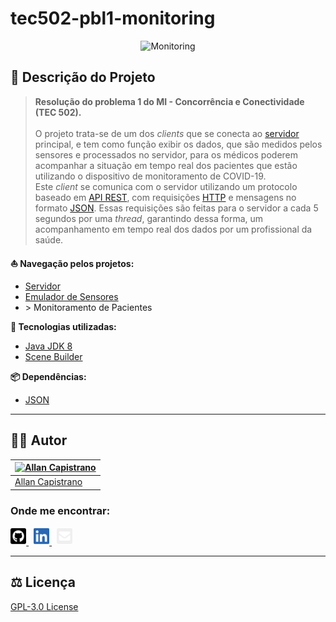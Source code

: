 # tec502-pbl1-monitoring

<p align="center">
  <img src="https://i.imgur.com/LNznKFU.png" alt="Monitoring" width="650px" height="450px">
</p>

## 📖 Descrição do Projeto ##
> **Resolução do problema 1 do MI - Concorrência e Conectividade (TEC 502).**<br/><br/>
O projeto trata-se de um dos *clients* que se conecta ao [servidor](https://github.com/AllanCapistrano/tec502-pbl1-server) principal, e tem como função exibir os dados, que são medidos pelos sensores e processados no servidor, para os médicos poderem acompanhar a situação em tempo real dos pacientes que estão utilizando o dispositivo de monitoramento de COVID-19.<br/>
Este *client* se comunica com o servidor utilizando um protocolo baseado em [API REST](https://www.redhat.com/pt-br/topics/api/what-is-a-rest-api), com requisições [HTTP](https://developer.mozilla.org/pt-BR/docs/Web/HTTP/Methods) e mensagens no formato [JSON](https://www.json.org/json-en.html). Essas requisições são feitas para o servidor a cada 5 segundos por uma *thread*, garantindo dessa forma, um acompanhamento em tempo real dos dados por um profissional da saúde.

**⛵ Navegação pelos projetos:**
- [Servidor](https://github.com/AllanCapistrano/tec502-pbl1-server)
- [Emulador de Sensores](https://github.com/AllanCapistrano/tec502-pbl1-sensors)
- \> Monitoramento de Pacientes

**📂 Tecnologias utilizadas:**
- [Java JDK 8](https://www.oracle.com/br/java/technologies/javase/javase-jdk8-downloads.html)
- [Scene Builder](https://gluonhq.com/products/scene-builder/)

**📦 Dependências:**
- [JSON](https://www.json.org/json-en.html)

------------

## 👨‍💻 Autor ##

| [![Allan Capistrano](https://github.com/AllanCapistrano.png?size=100)](https://github.com/AllanCapistrano) |
| -----------------------------------------------------------------------------------------------------------|
| [Allan Capistrano](https://github.com/AllanCapistrano)                                                     |

<p>
    <h3>Onde me encontrar:</h3>
    <a href="https://github.com/AllanCapistrano">
        <img src="https://github.com/AllanCapistrano/AllanCapistrano/blob/master/assets/github-square-brands.png" alt="Github icon" width="5%">
    </a>
    &nbsp
    <a href="https://www.linkedin.com/in/allancapistrano/">
        <img src="https://github.com/AllanCapistrano/AllanCapistrano/blob/master/assets/linkedin-brands.png" alt="Linkedin icon" width="5%">
    </a> 
    &nbsp
    <a href="https://mail.google.com/mail/u/0/?view=cm&fs=1&tf=1&source=mailto&to=asantos@ecomp.uefs.br">
        <img src="https://github.com/AllanCapistrano/AllanCapistrano/blob/master/assets/envelope-square-solid.png" alt="Email icon" width="5%">
    </a>
</p>

------------

## ⚖️ Licença ##
[GPL-3.0 License](https://github.com/AllanCapistrano/tec502-pbl1-monitoring/blob/main/LICENSE)
